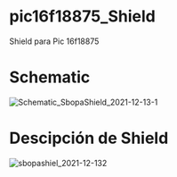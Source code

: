 # pic16f18875_Shield
Shield para Pic 16f18875
# Schematic

![Schematic_SbopaShield_2021-12-13-1](https://user-images.githubusercontent.com/74838411/145928691-62655d5c-6f47-403d-a510-8de52a94f52a.png)


# Descipción de Shield

![sbopashiel_2021-12-132](https://user-images.githubusercontent.com/74838411/145928095-5782e83d-7ef7-4d43-9899-5cbd2525ab8f.png)
